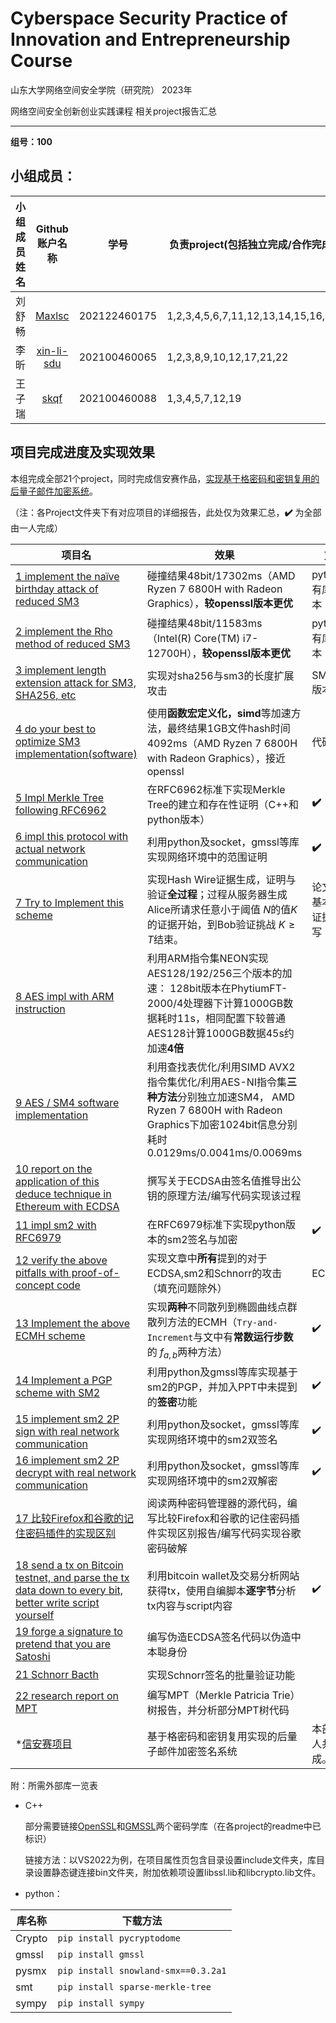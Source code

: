 # Cyberspace Security Practice of Innovation and Entrepreneurship Course

山东大学网络空间安全学院（研究院） 2023年

网络空间安全创新创业实践课程   相关project报告汇总

------

**组号：100**

## 小组成员：

| 小组成员姓名 |                Github账户名称                | 学号         | 负责project(包括独立完成/合作完成) |
| :----------: | :------------------------------------------: | ------------ | ---------------------------------- |
|    刘舒畅    |     [Maxlsc ](https://github.com/Maxlsc)     | 202122460175 | 1,2,3,4,5,6,7,11,12,13,14,15,16,18 |
|     李昕     | [xin-li-sdu ](https://github.com/xin-li-sdu) | 202100460065 | 1,2,3,8,9,10,12,17,21,22           |
|    王子瑞    |       [skqf ](https://github.com/skqf)       | 202100460088 | 1,3,4,5,7,12,19                    |

## 项目完成进度及实现效果

本组完成全部21个project，同时完成信安赛作品，[实现基于格密码和密钥复用的后量子邮件加密系统](https://github.com/Maxlsc/Projects-of-CSPIE/tree/main/Email%20encryption%20system%20based%20on%20post%20quantum%20cryptography%20and%20key%20reuse)。

（注：各Project文件夹下有对应项目的详细报告，此处仅为效果汇总，**✔️** 为全部由一人完成）

| 项目名                                                       | 效果                                                         | 刘舒畅                           | 李昕               | 王子瑞             |
| ------------------------------------------------------------ | ------------------------------------------------------------ | -------------------------------- | ------------------ | ------------------ |
| [1 implement the naïve birthday attack of reduced SM3](https://github.com/Maxlsc/Projects-of-CSPIE/tree/main/Project1) | 碰撞结果48bit/17302ms（AMD Ryzen 7 6800H with Radeon Graphics），**较openssl版本更优** | python/自有库C++版本             | 基于gmsslC++版本   | 基于opensslC++版本 |
| [2 implement the Rho method of reduced SM3](https://github.com/Maxlsc/Projects-of-CSPIE/tree/main/Project2) | 碰撞结果48bit/11583ms（Intel(R) Core(TM) i7-12700H），**较openssl版本更优** | python/自有库C++版本             | 基于opensslC++版本 |                    |
| [3 implement length extension attack for SM3, SHA256, etc](https://github.com/Maxlsc/Projects-of-CSPIE/tree/main/Project3) | 实现对sha256与sm3的长度扩展攻击                              | SM3python版本                    | SHA256python版本   |     sm3c++版本               |
| [4 do your best to optimize SM3 implementation(software)](https://github.com/Maxlsc/Projects-of-CSPIE/tree/main/Project4) | 使用**函数宏定义化，simd**等加速方法，最终结果1GB文件hash时间4092ms（AMD Ryzen 7 6800H with Radeon Graphics），接近openssl | 代码编写                         |                    |           gmssl与OpenSSL部分编写         |
| [5 Impl Merkle Tree following RFC6962](https://github.com/Maxlsc/Projects-of-CSPIE/tree/main/Project5) | 在RFC6962标准下实现Merkle Tree的建立和存在性证明（C++和python版本） | **✔️**                            |                    |   Python代码编写                 |
| [6 impl this protocol with actual network communication](https://github.com/Maxlsc/Projects-of-CSPIE/tree/main/Project6) | 利用python及socket，gmssl等库实现网络环境中的范围证明 | **✔️**                            |                    |                    |
| [7 Try to Implement this scheme](https://github.com/Maxlsc/Projects-of-CSPIE/tree/main/Project7) | 实现Hash Wire证据生成，证明与验证**全过程**；过程从服务器生成Alice所请求任意小于阈值 $N$的值$K$的证据开始，到Bob验证挑战 $K\geq T$结束。 | 论文分析，基本函数与证据生成编写 |                    |      证明与验证部分编写              |
| [8 AES impl with ARM instruction](https://github.com/Maxlsc/Projects-of-CSPIE/tree/main/Project8) | 利用ARM指令集NEON实现AES128/192/256三个版本的加速： 128bit版本在PhytiumFT-2000/4处理器下计算1000GB数据耗时11s，相同配置下较普通AES128计算1000GB数据45s约加速**4倍** |                                  | **✔️**              |                    |
| [9 AES / SM4 software implementation](https://github.com/Maxlsc/Projects-of-CSPIE/tree/main/Project9) | 利用查找表优化/利用SIMD AVX2指令集优化/利用AES-NI指令集**三种方法**分别独立加速SM4， AMD Ryzen 7 6800H with Radeon Graphics下加密1024bit信息分别耗时0.0129ms/0.0041ms/0.0069ms  |                                  | **✔️**              |                    |
| [10 report on the application of this deduce technique in Ethereum with ECDSA](https://github.com/Maxlsc/Projects-of-CSPIE/tree/main/Project10) | 撰写关于ECDSA由签名值推导出公钥的原理方法/编写代码实现该过程 |                                  | **✔️**              |                    |
| [11 impl sm2 with RFC6979](https://github.com/Maxlsc/Projects-of-CSPIE/tree/main/Project11) | 在RFC6979标准下实现python版本的sm2签名与加密  | ✔️                                |                    |                    |
| [12 verify the above pitfalls with proof-of-concept code](https://github.com/Maxlsc/Projects-of-CSPIE/tree/main/Project12) | 实现文章中**所有**提到的对于ECDSA,sm2和Schnorr的攻击（填充问题除外）              | ECDSA部分                        |         Schnorr部分           |           sm2部分         |
| [13 Implement the above ECMH scheme](https://github.com/Maxlsc/Projects-of-CSPIE/tree/main/Project13) | 实现**两种**不同散列到椭圆曲线点群散列方法的ECMH（`Try-and-Increment`与文中有**常数运行步数**的 $f_{a,b}$两种方法） | ✔️                                |                    |                    |
| [14 Implement a PGP scheme with SM2](https://github.com/Maxlsc/Projects-of-CSPIE/tree/main/Project14) | 利用python及gmssl等库实现基于sm2的PGP，并加入PPT中未提到的**签密**功能 | ✔️                                |                    |                    |
| [15 implement sm2 2P sign with real network communication](https://github.com/Maxlsc/Projects-of-CSPIE/tree/main/Project15) | 利用python及socket，gmssl等库实现网络环境中的sm2双签名 | ✔️                                |                    |                    |
| [16 implement sm2 2P decrypt with real network communication](https://github.com/Maxlsc/Projects-of-CSPIE/tree/main/Project16) | 利用python及socket，gmssl等库实现网络环境中的sm2双解密 | ✔️                                |                    |                    |
| [17 比较Firefox和谷歌的记住密码插件的实现区别](https://github.com/Maxlsc/Projects-of-CSPIE/tree/main/Project17) | 阅读两种密码管理器的源代码，编写比较Firefox和谷歌的记住密码插件实现区别报告/编写代码实现谷歌密码破解 |                                  | **✔️**              |                    |
| [18 send a tx on Bitcoin testnet, and parse the tx data down to every bit, better write script yourself](https://github.com/Maxlsc/Projects-of-CSPIE/tree/main/Project18) | 利用bitcoin wallet及交易分析网站获得tx，使用自编脚本**逐字节**分析tx内容与script内容 | ✔️                                |                    |                    |
| [19  forge a signature to pretend that you are Satoshi](https://github.com/Maxlsc/Projects-of-CSPIE/tree/main/Project19) |   编写伪造ECDSA签名代码以伪造中本聪身份                                                           |                                  |                    |           **✔️**          |
| [21 Schnorr Bacth](https://github.com/Maxlsc/Projects-of-CSPIE/tree/main/Project21) | 实现Schnorr签名的批量验证功能                                |                                  | **✔️**              |                    |
| [22 research report on MPT](https://github.com/Maxlsc/Projects-of-CSPIE/tree/main/Project22) | 编写MPT（Merkle Patricia Trie）树报告，并分析部分MPT树代码   |                                  | **✔️**              |                    |
| *[信安赛项目](https://github.com/Maxlsc/Projects-of-CSPIE/tree/main/Email%20encryption%20system%20based%20on%20post%20quantum%20cryptography%20and%20key%20reuse) | 基于格密码和密钥复用实现的后量子邮件加密签名系统             | 本部分由三人共同完成。           | ✔️                  | ✔️                  |

附：所需外部库一览表

- C++

  部分需要链接[OpenSSL](https://github.com/openssl/openssl/releases/tag/OpenSSL_1_1_1s)和[GMSSL](https://github.com/guanzhi/GmSSL)两个密码学库（在各project的readme中已标识）

  链接方法：以VS2022为例，在项目属性页包含目录设置include文件夹，库目录设置静态键连接bin文件夹，附加依赖项设置libssl.lib和libcrypto.lib文件。

- python：

| 库名称 | 下载方法                            |
| ------ | ----------------------------------- |
| Crypto | `pip install pycryptodome`          |
| gmssl  | `pip install gmssl`                 |
| pysmx  | `pip install snowland-smx==0.3.2a1` |
| smt    | `pip install sparse-merkle-tree`    |
| sympy  | `pip install sympy`                 |
